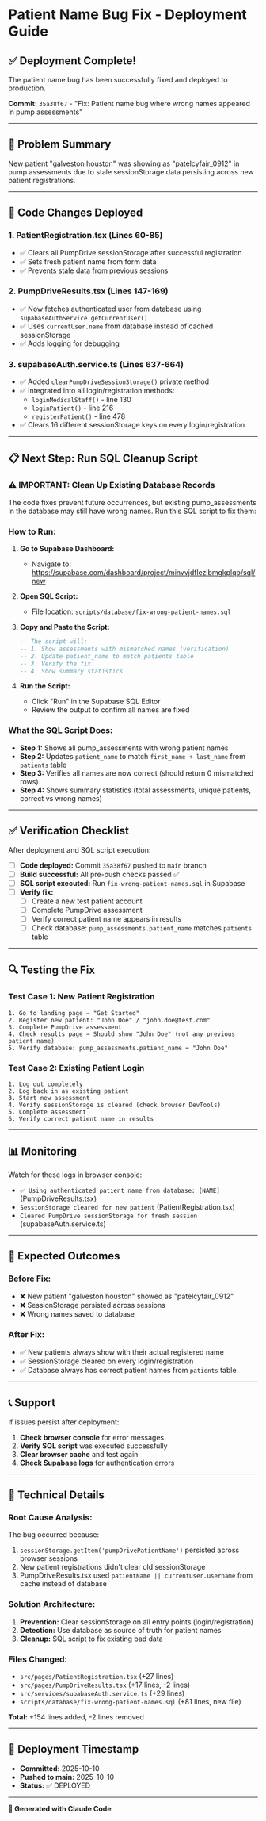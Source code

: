 # Patient Name Bug Fix - Deployment Guide

## ✅ Deployment Complete!

The patient name bug has been successfully fixed and deployed to production.

**Commit:** `35a38f67` - "Fix: Patient name bug where wrong names appeared in pump assessments"

---

## 🐛 Problem Summary

New patient "galveston houston" was showing as "patelcyfair_0912" in pump assessments due to stale sessionStorage data persisting across new patient registrations.

---

## 🔧 Code Changes Deployed

### 1. **PatientRegistration.tsx** (Lines 60-85)
- ✅ Clears all PumpDrive sessionStorage after successful registration
- ✅ Sets fresh patient name from form data
- ✅ Prevents stale data from previous sessions

### 2. **PumpDriveResults.tsx** (Lines 147-169)
- ✅ Now fetches authenticated user from database using `supabaseAuthService.getCurrentUser()`
- ✅ Uses `currentUser.name` from database instead of cached sessionStorage
- ✅ Adds logging for debugging

### 3. **supabaseAuth.service.ts** (Lines 637-664)
- ✅ Added `clearPumpDriveSessionStorage()` private method
- ✅ Integrated into all login/registration methods:
  - `loginMedicalStaff()` - line 130
  - `loginPatient()` - line 216
  - `registerPatient()` - line 478
- ✅ Clears 16 different sessionStorage keys on every login/registration

---

## 📋 Next Step: Run SQL Cleanup Script

### ⚠️ IMPORTANT: Clean Up Existing Database Records

The code fixes prevent future occurrences, but existing pump_assessments in the database may still have wrong names. Run this SQL script to fix them:

### How to Run:

1. **Go to Supabase Dashboard:**
   - Navigate to: https://supabase.com/dashboard/project/minvvjdflezibmgkplqb/sql/new

2. **Open SQL Script:**
   - File location: `scripts/database/fix-wrong-patient-names.sql`

3. **Copy and Paste the Script:**
   ```sql
   -- The script will:
   -- 1. Show assessments with mismatched names (verification)
   -- 2. Update patient_name to match patients table
   -- 3. Verify the fix
   -- 4. Show summary statistics
   ```

4. **Run the Script:**
   - Click "Run" in the Supabase SQL Editor
   - Review the output to confirm all names are fixed

### What the SQL Script Does:

- **Step 1:** Shows all pump_assessments with wrong patient names
- **Step 2:** Updates `patient_name` to match `first_name + last_name` from `patients` table
- **Step 3:** Verifies all names are now correct (should return 0 mismatched rows)
- **Step 4:** Shows summary statistics (total assessments, unique patients, correct vs wrong names)

---

## ✅ Verification Checklist

After deployment and SQL script execution:

- [ ] **Code deployed:** Commit `35a38f67` pushed to `main` branch
- [ ] **Build successful:** All pre-push checks passed ✅
- [ ] **SQL script executed:** Run `fix-wrong-patient-names.sql` in Supabase
- [ ] **Verify fix:**
  - [ ] Create a new test patient account
  - [ ] Complete PumpDrive assessment
  - [ ] Verify correct patient name appears in results
  - [ ] Check database: `pump_assessments.patient_name` matches `patients` table

---

## 🔍 Testing the Fix

### Test Case 1: New Patient Registration
```
1. Go to landing page → "Get Started"
2. Register new patient: "John Doe" / "john.doe@test.com"
3. Complete PumpDrive assessment
4. Check results page → Should show "John Doe" (not any previous patient name)
5. Verify database: pump_assessments.patient_name = "John Doe"
```

### Test Case 2: Existing Patient Login
```
1. Log out completely
2. Log back in as existing patient
3. Start new assessment
4. Verify sessionStorage is cleared (check browser DevTools)
5. Complete assessment
6. Verify correct patient name in results
```

---

## 📊 Monitoring

Watch for these logs in browser console:
- `✅ Using authenticated patient name from database: [NAME]` (PumpDriveResults.tsx)
- `SessionStorage cleared for new patient` (PatientRegistration.tsx)
- `Cleared PumpDrive sessionStorage for fresh session` (supabaseAuth.service.ts)

---

## 🎯 Expected Outcomes

### Before Fix:
- ❌ New patient "galveston houston" showed as "patelcyfair_0912"
- ❌ SessionStorage persisted across sessions
- ❌ Wrong names saved to database

### After Fix:
- ✅ New patients always show with their actual registered name
- ✅ SessionStorage cleared on every login/registration
- ✅ Database always has correct patient names from `patients` table

---

## 📞 Support

If issues persist after deployment:

1. **Check browser console** for error messages
2. **Verify SQL script** was executed successfully
3. **Clear browser cache** and test again
4. **Check Supabase logs** for authentication errors

---

## 📝 Technical Details

### Root Cause Analysis:
The bug occurred because:
1. `sessionStorage.getItem('pumpDrivePatientName')` persisted across browser sessions
2. New patient registrations didn't clear old sessionStorage
3. PumpDriveResults.tsx used `patientName || currentUser.username` from cache instead of database

### Solution Architecture:
1. **Prevention:** Clear sessionStorage on all entry points (login/registration)
2. **Detection:** Use database as source of truth for patient names
3. **Cleanup:** SQL script to fix existing bad data

### Files Changed:
- `src/pages/PatientRegistration.tsx` (+27 lines)
- `src/pages/PumpDriveResults.tsx` (+17 lines, -2 lines)
- `src/services/supabaseAuth.service.ts` (+29 lines)
- `scripts/database/fix-wrong-patient-names.sql` (+81 lines, new file)

**Total:** +154 lines added, -2 lines removed

---

## 🚀 Deployment Timestamp

- **Committed:** 2025-10-10
- **Pushed to main:** 2025-10-10
- **Status:** ✅ DEPLOYED

---

**🤖 Generated with Claude Code**
